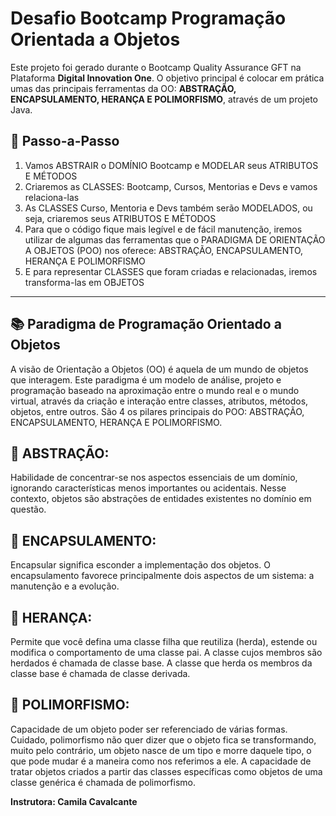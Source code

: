 # Desafio Bootcamp Programação Orientada a Objetos

Este projeto foi gerado durante o Bootcamp Quality Assurance GFT na Plataforma **Digital Innovation One**.
O objetivo principal é colocar em prática umas das principais ferramentas da OO: **ABSTRAÇÃO, ENCAPSULAMENTO, HERANÇA E POLIMORFISMO**, através de um projeto Java.

## :footprints: Passo-a-Passo

1. Vamos ABSTRAIR o DOMÍNIO Bootcamp e MODELAR seus ATRIBUTOS E MÉTODOS
2. Criaremos as CLASSES: Bootcamp, Cursos, Mentorias e Devs e vamos relaciona-las
3. As CLASSES Curso, Mentoria e Devs também serão MODELADOS, ou seja, criaremos seus ATRIBUTOS E MÉTODOS
4. Para que o código fique mais legível e de fácil manutenção, iremos utilizar de algumas das ferramentas que o PARADIGMA DE 
ORIENTAÇÃO A OBJETOS (POO) nos oferece: ABSTRAÇÃO, ENCAPSULAMENTO, HERANÇA E POLIMORFISMO
6. E para representar CLASSES que foram criadas e relacionadas, iremos transforma-las em OBJETOS

---

## 📚 Paradigma de Programação Orientado a Objetos

A visão de Orientação a Objetos (OO) é aquela de um mundo de objetos que interagem.
Este paradigma é um modelo de análise, projeto e programação baseado na aproximação entre o mundo real e o mundo virtual, através da criação e interação entre classes, atributos, métodos, objetos, entre outros.
São 4 os pilares principais do POO: ABSTRAÇÃO, ENCAPSULAMENTO, HERANÇA E POLIMORFISMO.

## :small_red_triangle: ABSTRAÇÃO:

Habilidade de concentrar-se nos aspectos essenciais de um domínio, ignorando características menos importantes ou acidentais. 
Nesse contexto, objetos são abstrações de entidades existentes no domínio em questão.

## :small_red_triangle: ENCAPSULAMENTO:

Encapsular significa esconder a implementação dos objetos. O encapsulamento favorece principalmente dois aspectos de um sistema: 
a manutenção e a evolução.

## :small_red_triangle: HERANÇA:

Permite que você defina uma classe filha que reutiliza (herda), estende ou modifica o comportamento de uma classe pai. A classe cujos 
membros são herdados é chamada de classe base. A classe que herda os membros da classe base é chamada de classe derivada.

## :small_red_triangle: POLIMORFISMO:

Capacidade de um objeto poder ser referenciado de várias formas. Cuidado, polimorfismo não quer dizer que o objeto fica se transformando, 
muito pelo contrário, um objeto nasce de um tipo e morre daquele tipo, o que pode mudar é a maneira como nos referimos a ele. 
A capacidade de tratar objetos criados a partir das classes específicas como objetos de uma classe genérica é chamada de polimorfismo.

**Instrutora: Camila Cavalcante**

